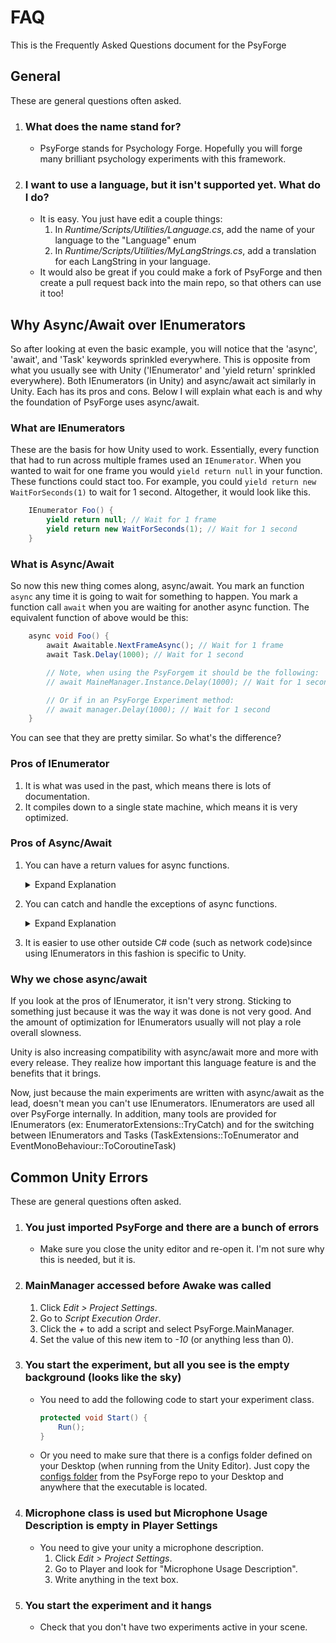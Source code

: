 # FAQ

This is the Frequently Asked Questions document for the PsyForge

## General

These are general questions often asked.

1. ### What does the name stand for?

    - PsyForge stands for Psychology Forge. Hopefully you will forge many brilliant psychology experiments with this framework.

1. ### I want to use a language, but it isn't supported yet. What do I do?

    - It is easy. You just have edit a couple things:
        1. In *Runtime/Scripts/Utilities/Language.cs*, add the name of your language to the "Language" enum
        1. In *Runtime/Scripts/Utilities/MyLangStrings.cs*, add a translation for each LangString in your language.
    - It would also be great if you could make a fork of PsyForge and then create a pull request back into the main repo, so that others can use it too!

## Why Async/Await over IEnumerators

So after looking at even the basic example, you will notice that the 'async', 'await', and 'Task' keywords sprinkled everywhere.
This is opposite from what you usually see with Unity ('IEnumerator' and 'yield return' sprinkled everywhere).
Both IEnumerators (in Unity) and async/await act similarly in Unity. Each has its pros and cons.
Below I will explain what each is and why the foundation of PsyForge uses async/await.

### What are IEnumerators

These are the basis for how Unity used to work. Essentially, every function that had to run across multiple frames used an ```IEnumerator```. When you wanted to wait for one frame you would ```yield return null``` in your function. These functions could stact too. For example, you could ```yield return new WaitForSeconds(1)``` to wait for 1 second. Altogether, it would look like this.

```csharp
    IEnumerator Foo() {
        yield return null; // Wait for 1 frame
        yield return new WaitForSeconds(1); // Wait for 1 second
    }
```

### What is Async/Await

So now this new thing comes along, async/await. You mark an function ```async``` any time it is going to wait for something to happen. You mark a function call ```await``` when you are waiting for another async function. The equivalent function of above would be this:

```csharp
    async void Foo() {
        await Awaitable.NextFrameAsync(); // Wait for 1 frame
        await Task.Delay(1000); // Wait for 1 second

        // Note, when using the PsyForgem it should be the following:
        // await MaineManager.Instance.Delay(1000); // Wait for 1 second

        // Or if in an PsyForge Experiment method:
        // await manager.Delay(1000); // Wait for 1 second
    }
```

You can see that they are pretty similar. So what's the difference?

### Pros of IEnumerator

1. It is what was used in the past, which means there is lots of documentation.
1. It compiles down to a single state machine, which means it is very optimized.

### Pros of Async/Await

1. You can have a return values for async functions.

    <details>
    <summary>Expand Explanation</summary>

    It is very hard to have return values from IEnumerator functions. In the best case it is unintuitive and bulky. In the worst case it's unintuitive, bulky, and hacky (with lots of room for mistakes). Most places online just tell you it's not possible. Below is a demonstration of how just in case it interests you.

    This is no problem for async/await methods.

    ```csharp
    async void Start() {
        var numFramesLogged = await FrameLogger();
    }

    async Task<int> FrameLogger() {
        UnityEngine.Debug.Log("Frame 1");
        await Awaitable.NextFrameAsync();
        UnityEngine.Debug.Log("Frame 2");
        return 2; // number of frames logged   
    }
    ```

    <details>
    <summary>Expand IEnumerator Example</summary>

    Take this simple example of an IEnumerator that logs "Frame 1" on the first frame, waits a frame, and logs "Frame 2" on the second frame.

    ```csharp
    IEnumerator Start() {
        yield return FrameLogger();
    }

    IEnumerator FrameLogger() {
        UnityEngine.Debug.Log("Frame 1");
        yield return null;
        UnityEngine.Debug.Log("Frame 2");
    }
    ```

    Imagine that you wanted ```FrameLogger()``` to return how many frames were logged. You would have to change ```FrameLogger()``` to this.

    ```csharp
    IEnumerator<int> FrameLogger() {
        UnityEngine.Debug.Log("Frame 1");
        yield return 1;
        UnityEngine.Debug.Log("Frame 2");
        yield return 2; // number of frames logged 
    }
    ```

    But then you still don't actually have the value in ```Start()```, so you have to change ```Start()``` to this.

    ```csharp
    IEnumerator Start() {
        var enumerator = FrameLogger();
        yield return enumerator;
        var numFramesLogged = enumerator.Current;
    }
    ```

    This works because the Current value at the end of the iteration will be the final value.

    The final big problem comes when you need another normal IEnumerator INSIDE of ```FrameLogger()```. Now it becomes really bad because IEnumerator<int> must always return an int value.

    So let's say you decide that you only want to log a frame every second. The first thing you try is using the ```WaitForSeconds``` class from Unity, but it fails. It will complain ```Cannot implicitly convert type 'UnityEngine.WaitForSeconds' to 'int' (CS0029)```.

    ```csharp
    IEnumerator<int> FrameLogger() {
        UnityEngine.Debug.Log("Frame 1");
        yield return new WaitForSeconds(1); // ERROR
        UnityEngine.Debug.Log("Frame 2");
        yield return 2; // number of frames logged 
    }
    ```

     So you search around and TRY to figure out how to convert a UnityEngine.WaitForSeconds to an IEnumerator. Eventually you realize you need another function that wraps the use of ```WaitForSeconds```. So you make the ```Wait``` function. BUT THAT STILL DOESN'T WORK. It fails for nearly the same reason ```Cannot implicitly convert type 'IEnumerator' to 'int' (CS0029)```.

    ```csharp
    IEnumerator Wait(float seconds) {
        yield return new WaitForSeconds(seconds);
    }

    IEnumerator<int> FrameLogger() {
        UnityEngine.Debug.Log("Frame 1");
        yield return new Wait(1); // ERROR
        UnityEngine.Debug.Log("Frame 2");
        yield return 2; // number of frames logged 
    }
    ```

    So what went wrong here. The problem is that functions that return ```IEnumerator<int>``` must ALWAYS yield return ```int``` values (unlike when returning ```IEnumerator``` where can return any type).

    Well, what is the solution? Hacks.

    We're going to loop through the ```IEnumerator``` returned from ```Wait()``` and forcefully convery it to an int. This will work AS LONG AS the function runs to completion.

    ```csharp
    IEnumerator<int> FrameLogger() {
        UnityEngine.Debug.Log("Frame 1");
        var enumerator = Wait(1);
        while (enumerator.MoveNext()) {
            yield return (int) enumerator.Current;
        }
        UnityEngine.Debug.Log("Frame 2");
        yield return 2; // number of frames logged 
    }
    ```

    Well what happens if someone uses a ```yield break``` early? Then the whole thing falls apart and you return some random value forcably casted to int.

    So let's look at it all put together.

    ```csharp
    IEnumerator Start() {
        var enumerator = FrameLogger();
        yield return enumerator;
        var numFramesLogged = enumerator.Current;
    }

    IEnumerator Wait(float seconds) {
        yield return new WaitForSeconds(seconds);
    }

    IEnumerator<int> FrameLogger() {
        UnityEngine.Debug.Log("Frame 1");
        var enumerator = Wait(1);
        while (enumerator.MoveNext()) {
            yield return (int) enumerator.Current;
        }
        UnityEngine.Debug.Log("Frame 2");
        yield return 2; // number of frames logged 
    }
    ```

    Just for a direct comparison, this is what it would look like with async/await. This is event pause aware in an experiment.

    ```csharp
    async void Start() {
        var numFramesLogged = await FrameLogger();
    }

    async Task<int> FrameLogger() {
        UnityEngine.Debug.Log("Frame 1");
        await MainManager.Instance.Delay(1000);
        // 'await manager.Delay(1000);' inside of an experiment method
        UnityEngine.Debug.Log("Frame 2");
        return 2; // number of frames logged   
    }
    ```

    Wonderful!

    Now, to be completely fair, there are other ways to do this.
    <details>
    <summary>Expand Other Ways</summary>

    First, use the one is to use ```Task.Delay()```. This may not work for you because ```Task.Delay()``` will hang any IL2CPP builds (like WebGL for websites). So here are three other versions of you can use.

    ```csharp
    async Task<int> FrameLogger() {
        UnityEngine.Debug.Log("Frame 1");
        await ;
        UnityEngine.Debug.Log("Frame 2");
        return 2; // number of frames logged   
    }
    ```

    Second, just write your own basic timing function.

    ```csharp
    async Task<int> FrameLogger() {
        UnityEngine.Debug.Log("Frame 1");
        var endTime = Clock.UtcNow.AddSeconds(1);
        while (Clock.UtcNow < endTime) { 
            await Awaitable.NextFrameAsync();
        }
        UnityEngine.Debug.Log("Frame 2");
        return 2; // number of frames logged   
    }
    ```

    Third, use [UniTask](https://github.com/Cysharp/UniTask). I have to give a shoutout to this amazing framework. Someday, this may be integrated directly into PsyForge.

    ```csharp
    async Task<int> FrameLogger() {
        UnityEngine.Debug.Log("Frame 1");
        await UniTask.Delay(1000);
        UnityEngine.Debug.Log("Frame 2");
        return 2; // number of frames logged   
    }
    ```

    </details>

    </details>

    </details>

1. You can catch and handle the exceptions of async functions.

    <details>
    <summary>Expand Explanation</summary>

    In the C# Language, you are not allowed to put a yield in a try block.

    ```csharp
    IEnumerator Start() {
        try {
            // THIS DOES NOT COMPILE: Cannot yield a value in the body of a try block with a catch clause (CS1626)
            yield return FrameLogger();
        } catch(Exception e) {
            UnityEngine.Debug.Log(e);
        }
    }

    IEnumerator FrameLogger() {
        // do something
    }
    ```

    However, you are absolutely allowed to put an await statement in a try block.

    ```csharp
    async void Start() {
        try {
            await FrameLogger();
        } catch { }
    }

    async Task FrameLogger() {
        // do something
    }
    ```

    Just to be absolutely clear through, it is 'technically' possible to catch exceptions from an IEnumerator. This framework even provides an extension method for doing just this.

    <details>
    <summary>Expand Code Example</summary>

    ```csharp
    IEnumerator Start() {
        yield return FrameLogger().TryCatch((Exception e) => { 
            // Handle exception
        });
    }

    IEnumerator FrameLogger() {
        // do something
    }

    public static class EnumeratorExtensions {
        public static IEnumerator TryCatch<T>(this IEnumerator enumerator, Action<T> onError) 
            where T : Exception
        {
            object current;
            while (true) {
                try {
                    if (enumerator.MoveNext() == false) {
                        break;
                    }
                    current = enumerator.Current;
                } catch (T e) {
                    onError(e);
                    yield break;
                }
                yield return current;
            }
        }
    }
    ```

    </details>

    </details>

1. It is easier to use other outside C# code (such as network code)since using IEnumerators in this fashion is specific to Unity.

### Why we chose async/await

If you look at the pros of IEnumerator, it isn't very strong. Sticking to something just because it was the way it was done is not very good. And the amount of optimization for IEnumerators usually will not play a role overall slowness.

Unity is also increasing compatibility with async/await more and more with every release. They realize how important this language feature is and the benefits that it brings.

Now, just because the main experiments are written with async/await as the lead, doesn't mean you can't use IEnumerators. IEnumerators are used all over PsyForge internally. In addition, many tools are provided for IEnumerators (ex: EnumeratorExtensions::TryCatch) and for the switching between IEnumerators and Tasks (TaskExtensions::ToEnumerator and EventMonoBehaviour::ToCoroutineTask)

## Common Unity Errors

These are general questions often asked.

1. ### You just imported PsyForge and there are a bunch of errors

    - Make sure you close the unity editor and re-open it. I'm not sure why this is needed, but it is.

1. ### MainManager accessed before Awake was called

    1. Click *Edit > Project Settings*.
    1. Go to *Script Execution Order*.
    1. Click the *+* to add a script and select PsyForge.MainManager.
    1. Set the value of this new item to *-10* (or anything less than 0).

1. ### You start the experiment, but all you see is the empty background (looks like the sky)

    - You need to add the following code to start your experiment class.

        ```csharp
        protected void Start() {
            Run();
        }
        ```

    - Or you need to make sure that there is a configs folder defined on your Desktop (when running from the Unity Editor). Just copy the [configs folder](https://github.com/BruskaTech/PsyForge/tree/main/configs) from the PsyForge repo to your Desktop and anywhere that the executable is located.

1. ### Microphone class is used but Microphone Usage Description is empty in Player Settings

    - You need to give your unity a microphone description.
        1. Click *Edit > Project Settings*.
        1. Go to Player and look for "Microphone Usage Description".
        1. Write anything in the text box.

1. ### You start the experiment and it hangs

    - Check that you don't have two experiments active in your scene.
